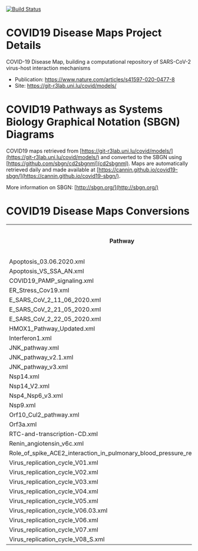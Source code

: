 [![Build Status](https://travis-ci.org/cannin/covid19-sbgn.svg?branch=master)](https://travis-ci.org/cannin/covid19-sbgn)

# COVID19 Disease Maps Project Details 

COVID-19 Disease Map, building a computational repository of SARS-CoV-2 virus-host interaction mechanisms

* Publication: https://www.nature.com/articles/s41597-020-0477-8
* Site: https://git-r3lab.uni.lu/covid/models/

# COVID19 Pathways as Systems Biology Graphical Notation (SBGN) Diagrams

COVID19 maps retrieved from [https://git-r3lab.uni.lu/covid/models/](https://git-r3lab.uni.lu/covid/models/) and converted to the SBGN using [https://github.com/sbgn/cd2sbgnml](cd2sbgnml). Maps are automatically retrieved daily and made available at [https://cannin.github.io/covid19-sbgn/](https://cannin.github.io/covid19-sbgn/). 

More information on SBGN: [http://sbgn.org/](http://sbgn.org/)

# COVID19 Disease Maps Conversions 

<table><tr><th>Pathway</th><th>SBGNML</th><th>SIF</th><th>Newt (SBGN Web Editor)</th><th>SVG (SIF)</th></tr><tr><td>Apoptosis_03.06.2020.xml</td><td><a href="https://cannin.github.io/covid19-sbgn/Apoptosis_03.06.2020.xml.sbgn" target="_blank" rel="noopener noreferrer">SBGNML</a></td><td><a href="https://cannin.github.io/covid19-sbgn/Apoptosis_03.06.2020.xml_simplified.sif" target="_blank" rel="noopener noreferrer">SIF</a></td><td><a href="https://cannin.github.io/covid19-sbgn/http://web.newteditor.org/?URL=https://cannin.github.io/covid19-sbgn/Apoptosis_03.06.2020.xml.sbgn" target="_blank" rel="noopener noreferrer">Newt</a></td><td><a href="https://cannin.github.io/covid19-sbgn/Apoptosis_03.06.2020.xml_projected.svg" target="_blank" rel="noopener noreferrer">SVG</a></td></tr><tr><td>Apoptosis_VS_SSA_AN.xml</td><td><a href="https://cannin.github.io/covid19-sbgn/Apoptosis_VS_SSA_AN.xml.sbgn" target="_blank" rel="noopener noreferrer">SBGNML</a></td><td><a href="https://cannin.github.io/covid19-sbgn/Apoptosis_VS_SSA_AN.xml_simplified.sif" target="_blank" rel="noopener noreferrer">SIF</a></td><td><a href="https://cannin.github.io/covid19-sbgn/http://web.newteditor.org/?URL=https://cannin.github.io/covid19-sbgn/Apoptosis_VS_SSA_AN.xml.sbgn" target="_blank" rel="noopener noreferrer">Newt</a></td><td><a href="https://cannin.github.io/covid19-sbgn/Apoptosis_VS_SSA_AN.xml_projected.svg" target="_blank" rel="noopener noreferrer">SVG</a></td></tr><tr><td>COVID19_PAMP_signaling.xml</td><td><a href="https://cannin.github.io/covid19-sbgn/COVID19_PAMP_signaling.xml.sbgn" target="_blank" rel="noopener noreferrer">SBGNML</a></td><td><a href="https://cannin.github.io/covid19-sbgn/COVID19_PAMP_signaling.xml_simplified.sif" target="_blank" rel="noopener noreferrer">SIF</a></td><td><a href="https://cannin.github.io/covid19-sbgn/http://web.newteditor.org/?URL=https://cannin.github.io/covid19-sbgn/COVID19_PAMP_signaling.xml.sbgn" target="_blank" rel="noopener noreferrer">Newt</a></td><td><a href="https://cannin.github.io/covid19-sbgn/COVID19_PAMP_signaling.xml_projected.svg" target="_blank" rel="noopener noreferrer">SVG</a></td></tr><tr><td>ER_Stress_Cov19.xml</td><td><a href="https://cannin.github.io/covid19-sbgn/ER_Stress_Cov19.xml.sbgn" target="_blank" rel="noopener noreferrer">SBGNML</a></td><td><a href="https://cannin.github.io/covid19-sbgn/ER_Stress_Cov19.xml_simplified.sif" target="_blank" rel="noopener noreferrer">SIF</a></td><td><a href="https://cannin.github.io/covid19-sbgn/http://web.newteditor.org/?URL=https://cannin.github.io/covid19-sbgn/ER_Stress_Cov19.xml.sbgn" target="_blank" rel="noopener noreferrer">Newt</a></td><td><a href="https://cannin.github.io/covid19-sbgn/ER_Stress_Cov19.xml_projected.svg" target="_blank" rel="noopener noreferrer">SVG</a></td></tr><tr><td>E_SARS_CoV_2_11_06_2020.xml</td><td><a href="https://cannin.github.io/covid19-sbgn/E_SARS_CoV_2_11_06_2020.xml.sbgn" target="_blank" rel="noopener noreferrer">SBGNML</a></td><td><a href="https://cannin.github.io/covid19-sbgn/E_SARS_CoV_2_11_06_2020.xml_simplified.sif" target="_blank" rel="noopener noreferrer">SIF</a></td><td><a href="https://cannin.github.io/covid19-sbgn/http://web.newteditor.org/?URL=https://cannin.github.io/covid19-sbgn/E_SARS_CoV_2_11_06_2020.xml.sbgn" target="_blank" rel="noopener noreferrer">Newt</a></td><td><a href="https://cannin.github.io/covid19-sbgn/E_SARS_CoV_2_11_06_2020.xml_projected.svg" target="_blank" rel="noopener noreferrer">SVG</a></td></tr><tr><td>E_SARS_CoV_2_21_05_2020.xml</td><td><a href="https://cannin.github.io/covid19-sbgn/E_SARS_CoV_2_21_05_2020.xml.sbgn" target="_blank" rel="noopener noreferrer">SBGNML</a></td><td><a href="https://cannin.github.io/covid19-sbgn/E_SARS_CoV_2_21_05_2020.xml_simplified.sif" target="_blank" rel="noopener noreferrer">SIF</a></td><td><a href="https://cannin.github.io/covid19-sbgn/http://web.newteditor.org/?URL=https://cannin.github.io/covid19-sbgn/E_SARS_CoV_2_21_05_2020.xml.sbgn" target="_blank" rel="noopener noreferrer">Newt</a></td><td><a href="https://cannin.github.io/covid19-sbgn/E_SARS_CoV_2_21_05_2020.xml_projected.svg" target="_blank" rel="noopener noreferrer">SVG</a></td></tr><tr><td>E_SARS_CoV_2_22_05_2020.xml</td><td><a href="https://cannin.github.io/covid19-sbgn/E_SARS_CoV_2_22_05_2020.xml.sbgn" target="_blank" rel="noopener noreferrer">SBGNML</a></td><td><a href="https://cannin.github.io/covid19-sbgn/E_SARS_CoV_2_22_05_2020.xml_simplified.sif" target="_blank" rel="noopener noreferrer">SIF</a></td><td><a href="https://cannin.github.io/covid19-sbgn/http://web.newteditor.org/?URL=https://cannin.github.io/covid19-sbgn/E_SARS_CoV_2_22_05_2020.xml.sbgn" target="_blank" rel="noopener noreferrer">Newt</a></td><td><a href="https://cannin.github.io/covid19-sbgn/E_SARS_CoV_2_22_05_2020.xml_projected.svg" target="_blank" rel="noopener noreferrer">SVG</a></td></tr><tr><td>HMOX1_Pathway_Updated.xml</td><td><a href="https://cannin.github.io/covid19-sbgn/HMOX1_Pathway_Updated.xml.sbgn" target="_blank" rel="noopener noreferrer">SBGNML</a></td><td><a href="https://cannin.github.io/covid19-sbgn/HMOX1_Pathway_Updated.xml_simplified.sif" target="_blank" rel="noopener noreferrer">SIF</a></td><td><a href="https://cannin.github.io/covid19-sbgn/http://web.newteditor.org/?URL=https://cannin.github.io/covid19-sbgn/HMOX1_Pathway_Updated.xml.sbgn" target="_blank" rel="noopener noreferrer">Newt</a></td><td><a href="https://cannin.github.io/covid19-sbgn/HMOX1_Pathway_Updated.xml_projected.svg" target="_blank" rel="noopener noreferrer">SVG</a></td></tr><tr><td>Interferon1.xml</td><td><a href="https://cannin.github.io/covid19-sbgn/Interferon1.xml.sbgn" target="_blank" rel="noopener noreferrer">SBGNML</a></td><td><a href="https://cannin.github.io/covid19-sbgn/Interferon1.xml_simplified.sif" target="_blank" rel="noopener noreferrer">SIF</a></td><td><a href="https://cannin.github.io/covid19-sbgn/http://web.newteditor.org/?URL=https://cannin.github.io/covid19-sbgn/Interferon1.xml.sbgn" target="_blank" rel="noopener noreferrer">Newt</a></td><td><a href="https://cannin.github.io/covid19-sbgn/Interferon1.xml_projected.svg" target="_blank" rel="noopener noreferrer">SVG</a></td></tr><tr><td>JNK_pathway.xml</td><td><a href="https://cannin.github.io/covid19-sbgn/JNK_pathway.xml.sbgn" target="_blank" rel="noopener noreferrer">SBGNML</a></td><td><a href="https://cannin.github.io/covid19-sbgn/JNK_pathway.xml_simplified.sif" target="_blank" rel="noopener noreferrer">SIF</a></td><td><a href="https://cannin.github.io/covid19-sbgn/http://web.newteditor.org/?URL=https://cannin.github.io/covid19-sbgn/JNK_pathway.xml.sbgn" target="_blank" rel="noopener noreferrer">Newt</a></td><td><a href="https://cannin.github.io/covid19-sbgn/JNK_pathway.xml_projected.svg" target="_blank" rel="noopener noreferrer">SVG</a></td></tr><tr><td>JNK_pathway_v2.1.xml</td><td><a href="https://cannin.github.io/covid19-sbgn/JNK_pathway_v2.1.xml.sbgn" target="_blank" rel="noopener noreferrer">SBGNML</a></td><td><a href="https://cannin.github.io/covid19-sbgn/JNK_pathway_v2.1.xml_simplified.sif" target="_blank" rel="noopener noreferrer">SIF</a></td><td><a href="https://cannin.github.io/covid19-sbgn/http://web.newteditor.org/?URL=https://cannin.github.io/covid19-sbgn/JNK_pathway_v2.1.xml.sbgn" target="_blank" rel="noopener noreferrer">Newt</a></td><td><a href="https://cannin.github.io/covid19-sbgn/JNK_pathway_v2.1.xml_projected.svg" target="_blank" rel="noopener noreferrer">SVG</a></td></tr><tr><td>JNK_pathway_v3.xml</td><td><a href="https://cannin.github.io/covid19-sbgn/JNK_pathway_v3.xml.sbgn" target="_blank" rel="noopener noreferrer">SBGNML</a></td><td><a href="https://cannin.github.io/covid19-sbgn/JNK_pathway_v3.xml_simplified.sif" target="_blank" rel="noopener noreferrer">SIF</a></td><td><a href="https://cannin.github.io/covid19-sbgn/http://web.newteditor.org/?URL=https://cannin.github.io/covid19-sbgn/JNK_pathway_v3.xml.sbgn" target="_blank" rel="noopener noreferrer">Newt</a></td><td><a href="https://cannin.github.io/covid19-sbgn/JNK_pathway_v3.xml_projected.svg" target="_blank" rel="noopener noreferrer">SVG</a></td></tr><tr><td>Nsp14.xml</td><td><a href="https://cannin.github.io/covid19-sbgn/Nsp14.xml.sbgn" target="_blank" rel="noopener noreferrer">SBGNML</a></td><td><a href="https://cannin.github.io/covid19-sbgn/Nsp14.xml_simplified.sif" target="_blank" rel="noopener noreferrer">SIF</a></td><td><a href="https://cannin.github.io/covid19-sbgn/http://web.newteditor.org/?URL=https://cannin.github.io/covid19-sbgn/Nsp14.xml.sbgn" target="_blank" rel="noopener noreferrer">Newt</a></td><td><a href="https://cannin.github.io/covid19-sbgn/Nsp14.xml_projected.svg" target="_blank" rel="noopener noreferrer">SVG</a></td></tr><tr><td>Nsp14_V2.xml</td><td><a href="https://cannin.github.io/covid19-sbgn/Nsp14_V2.xml.sbgn" target="_blank" rel="noopener noreferrer">SBGNML</a></td><td><a href="https://cannin.github.io/covid19-sbgn/Nsp14_V2.xml_simplified.sif" target="_blank" rel="noopener noreferrer">SIF</a></td><td><a href="https://cannin.github.io/covid19-sbgn/http://web.newteditor.org/?URL=https://cannin.github.io/covid19-sbgn/Nsp14_V2.xml.sbgn" target="_blank" rel="noopener noreferrer">Newt</a></td><td><a href="https://cannin.github.io/covid19-sbgn/Nsp14_V2.xml_projected.svg" target="_blank" rel="noopener noreferrer">SVG</a></td></tr><tr><td>Nsp4_Nsp6_v3.xml</td><td><a href="https://cannin.github.io/covid19-sbgn/Nsp4_Nsp6_v3.xml.sbgn" target="_blank" rel="noopener noreferrer">SBGNML</a></td><td><a href="https://cannin.github.io/covid19-sbgn/Nsp4_Nsp6_v3.xml_simplified.sif" target="_blank" rel="noopener noreferrer">SIF</a></td><td><a href="https://cannin.github.io/covid19-sbgn/http://web.newteditor.org/?URL=https://cannin.github.io/covid19-sbgn/Nsp4_Nsp6_v3.xml.sbgn" target="_blank" rel="noopener noreferrer">Newt</a></td><td><a href="https://cannin.github.io/covid19-sbgn/Nsp4_Nsp6_v3.xml_projected.svg" target="_blank" rel="noopener noreferrer">SVG</a></td></tr><tr><td>Nsp9.xml</td><td><a href="https://cannin.github.io/covid19-sbgn/Nsp9.xml.sbgn" target="_blank" rel="noopener noreferrer">SBGNML</a></td><td><a href="https://cannin.github.io/covid19-sbgn/Nsp9.xml_simplified.sif" target="_blank" rel="noopener noreferrer">SIF</a></td><td><a href="https://cannin.github.io/covid19-sbgn/http://web.newteditor.org/?URL=https://cannin.github.io/covid19-sbgn/Nsp9.xml.sbgn" target="_blank" rel="noopener noreferrer">Newt</a></td><td><a href="https://cannin.github.io/covid19-sbgn/Nsp9.xml_projected.svg" target="_blank" rel="noopener noreferrer">SVG</a></td></tr><tr><td>Orf10_Cul2_pathway.xml</td><td><a href="https://cannin.github.io/covid19-sbgn/Orf10_Cul2_pathway.xml.sbgn" target="_blank" rel="noopener noreferrer">SBGNML</a></td><td><a href="https://cannin.github.io/covid19-sbgn/Orf10_Cul2_pathway.xml_simplified.sif" target="_blank" rel="noopener noreferrer">SIF</a></td><td><a href="https://cannin.github.io/covid19-sbgn/http://web.newteditor.org/?URL=https://cannin.github.io/covid19-sbgn/Orf10_Cul2_pathway.xml.sbgn" target="_blank" rel="noopener noreferrer">Newt</a></td><td><a href="https://cannin.github.io/covid19-sbgn/Orf10_Cul2_pathway.xml_projected.svg" target="_blank" rel="noopener noreferrer">SVG</a></td></tr><tr><td>Orf3a.xml</td><td><a href="https://cannin.github.io/covid19-sbgn/Orf3a.xml.sbgn" target="_blank" rel="noopener noreferrer">SBGNML</a></td><td><a href="https://cannin.github.io/covid19-sbgn/Orf3a.xml_simplified.sif" target="_blank" rel="noopener noreferrer">SIF</a></td><td><a href="https://cannin.github.io/covid19-sbgn/http://web.newteditor.org/?URL=https://cannin.github.io/covid19-sbgn/Orf3a.xml.sbgn" target="_blank" rel="noopener noreferrer">Newt</a></td><td><a href="https://cannin.github.io/covid19-sbgn/Orf3a.xml_projected.svg" target="_blank" rel="noopener noreferrer">SVG</a></td></tr><tr><td>RTC-and-transcription-CD.xml</td><td><a href="https://cannin.github.io/covid19-sbgn/RTC-and-transcription-CD.xml.sbgn" target="_blank" rel="noopener noreferrer">SBGNML</a></td><td><a href="https://cannin.github.io/covid19-sbgn/RTC-and-transcription-CD.xml_simplified.sif" target="_blank" rel="noopener noreferrer">SIF</a></td><td><a href="https://cannin.github.io/covid19-sbgn/http://web.newteditor.org/?URL=https://cannin.github.io/covid19-sbgn/RTC-and-transcription-CD.xml.sbgn" target="_blank" rel="noopener noreferrer">Newt</a></td><td><a href="https://cannin.github.io/covid19-sbgn/RTC-and-transcription-CD.xml_projected.svg" target="_blank" rel="noopener noreferrer">SVG</a></td></tr><tr><td>Renin_angiotensin_v6c.xml</td><td><a href="https://cannin.github.io/covid19-sbgn/Renin_angiotensin_v6c.xml.sbgn" target="_blank" rel="noopener noreferrer">SBGNML</a></td><td><a href="https://cannin.github.io/covid19-sbgn/Renin_angiotensin_v6c.xml_simplified.sif" target="_blank" rel="noopener noreferrer">SIF</a></td><td><a href="https://cannin.github.io/covid19-sbgn/http://web.newteditor.org/?URL=https://cannin.github.io/covid19-sbgn/Renin_angiotensin_v6c.xml.sbgn" target="_blank" rel="noopener noreferrer">Newt</a></td><td><a href="https://cannin.github.io/covid19-sbgn/Renin_angiotensin_v6c.xml_projected.svg" target="_blank" rel="noopener noreferrer">SVG</a></td></tr><tr><td>Role_of_spike_ACE2_interaction_in_pulmonary_blood_pressure_regulation_v3.xml</td><td><a href="https://cannin.github.io/covid19-sbgn/Role_of_spike_ACE2_interaction_in_pulmonary_blood_pressure_regulation_v3.xml.sbgn" target="_blank" rel="noopener noreferrer">SBGNML</a></td><td><a href="https://cannin.github.io/covid19-sbgn/Role_of_spike_ACE2_interaction_in_pulmonary_blood_pressure_regulation_v3.xml_simplified.sif" target="_blank" rel="noopener noreferrer">SIF</a></td><td><a href="https://cannin.github.io/covid19-sbgn/http://web.newteditor.org/?URL=https://cannin.github.io/covid19-sbgn/Role_of_spike_ACE2_interaction_in_pulmonary_blood_pressure_regulation_v3.xml.sbgn" target="_blank" rel="noopener noreferrer">Newt</a></td><td><a href="https://cannin.github.io/covid19-sbgn/Role_of_spike_ACE2_interaction_in_pulmonary_blood_pressure_regulation_v3.xml_projected.svg" target="_blank" rel="noopener noreferrer">SVG</a></td></tr><tr><td>Virus_replication_cycle_V01.xml</td><td><a href="https://cannin.github.io/covid19-sbgn/Virus_replication_cycle_V01.xml.sbgn" target="_blank" rel="noopener noreferrer">SBGNML</a></td><td><a href="https://cannin.github.io/covid19-sbgn/Virus_replication_cycle_V01.xml_simplified.sif" target="_blank" rel="noopener noreferrer">SIF</a></td><td><a href="https://cannin.github.io/covid19-sbgn/http://web.newteditor.org/?URL=https://cannin.github.io/covid19-sbgn/Virus_replication_cycle_V01.xml.sbgn" target="_blank" rel="noopener noreferrer">Newt</a></td><td><a href="https://cannin.github.io/covid19-sbgn/Virus_replication_cycle_V01.xml_projected.svg" target="_blank" rel="noopener noreferrer">SVG</a></td></tr><tr><td>Virus_replication_cycle_V02.xml</td><td><a href="https://cannin.github.io/covid19-sbgn/Virus_replication_cycle_V02.xml.sbgn" target="_blank" rel="noopener noreferrer">SBGNML</a></td><td><a href="https://cannin.github.io/covid19-sbgn/Virus_replication_cycle_V02.xml_simplified.sif" target="_blank" rel="noopener noreferrer">SIF</a></td><td><a href="https://cannin.github.io/covid19-sbgn/http://web.newteditor.org/?URL=https://cannin.github.io/covid19-sbgn/Virus_replication_cycle_V02.xml.sbgn" target="_blank" rel="noopener noreferrer">Newt</a></td><td><a href="https://cannin.github.io/covid19-sbgn/Virus_replication_cycle_V02.xml_projected.svg" target="_blank" rel="noopener noreferrer">SVG</a></td></tr><tr><td>Virus_replication_cycle_V03.xml</td><td><a href="https://cannin.github.io/covid19-sbgn/Virus_replication_cycle_V03.xml.sbgn" target="_blank" rel="noopener noreferrer">SBGNML</a></td><td><a href="https://cannin.github.io/covid19-sbgn/Virus_replication_cycle_V03.xml_simplified.sif" target="_blank" rel="noopener noreferrer">SIF</a></td><td><a href="https://cannin.github.io/covid19-sbgn/http://web.newteditor.org/?URL=https://cannin.github.io/covid19-sbgn/Virus_replication_cycle_V03.xml.sbgn" target="_blank" rel="noopener noreferrer">Newt</a></td><td><a href="https://cannin.github.io/covid19-sbgn/Virus_replication_cycle_V03.xml_projected.svg" target="_blank" rel="noopener noreferrer">SVG</a></td></tr><tr><td>Virus_replication_cycle_V04.xml</td><td><a href="https://cannin.github.io/covid19-sbgn/Virus_replication_cycle_V04.xml.sbgn" target="_blank" rel="noopener noreferrer">SBGNML</a></td><td><a href="https://cannin.github.io/covid19-sbgn/Virus_replication_cycle_V04.xml_simplified.sif" target="_blank" rel="noopener noreferrer">SIF</a></td><td><a href="https://cannin.github.io/covid19-sbgn/http://web.newteditor.org/?URL=https://cannin.github.io/covid19-sbgn/Virus_replication_cycle_V04.xml.sbgn" target="_blank" rel="noopener noreferrer">Newt</a></td><td><a href="https://cannin.github.io/covid19-sbgn/Virus_replication_cycle_V04.xml_projected.svg" target="_blank" rel="noopener noreferrer">SVG</a></td></tr><tr><td>Virus_replication_cycle_V05.xml</td><td><a href="https://cannin.github.io/covid19-sbgn/Virus_replication_cycle_V05.xml.sbgn" target="_blank" rel="noopener noreferrer">SBGNML</a></td><td><a href="https://cannin.github.io/covid19-sbgn/Virus_replication_cycle_V05.xml_simplified.sif" target="_blank" rel="noopener noreferrer">SIF</a></td><td><a href="https://cannin.github.io/covid19-sbgn/http://web.newteditor.org/?URL=https://cannin.github.io/covid19-sbgn/Virus_replication_cycle_V05.xml.sbgn" target="_blank" rel="noopener noreferrer">Newt</a></td><td><a href="https://cannin.github.io/covid19-sbgn/Virus_replication_cycle_V05.xml_projected.svg" target="_blank" rel="noopener noreferrer">SVG</a></td></tr><tr><td>Virus_replication_cycle_V06.03.xml</td><td><a href="https://cannin.github.io/covid19-sbgn/Virus_replication_cycle_V06.03.xml.sbgn" target="_blank" rel="noopener noreferrer">SBGNML</a></td><td><a href="https://cannin.github.io/covid19-sbgn/Virus_replication_cycle_V06.03.xml_simplified.sif" target="_blank" rel="noopener noreferrer">SIF</a></td><td><a href="https://cannin.github.io/covid19-sbgn/http://web.newteditor.org/?URL=https://cannin.github.io/covid19-sbgn/Virus_replication_cycle_V06.03.xml.sbgn" target="_blank" rel="noopener noreferrer">Newt</a></td><td><a href="https://cannin.github.io/covid19-sbgn/Virus_replication_cycle_V06.03.xml_projected.svg" target="_blank" rel="noopener noreferrer">SVG</a></td></tr><tr><td>Virus_replication_cycle_V06.xml</td><td><a href="https://cannin.github.io/covid19-sbgn/Virus_replication_cycle_V06.xml.sbgn" target="_blank" rel="noopener noreferrer">SBGNML</a></td><td><a href="https://cannin.github.io/covid19-sbgn/Virus_replication_cycle_V06.xml_simplified.sif" target="_blank" rel="noopener noreferrer">SIF</a></td><td><a href="https://cannin.github.io/covid19-sbgn/http://web.newteditor.org/?URL=https://cannin.github.io/covid19-sbgn/Virus_replication_cycle_V06.xml.sbgn" target="_blank" rel="noopener noreferrer">Newt</a></td><td><a href="https://cannin.github.io/covid19-sbgn/Virus_replication_cycle_V06.xml_projected.svg" target="_blank" rel="noopener noreferrer">SVG</a></td></tr><tr><td>Virus_replication_cycle_V07.xml</td><td><a href="https://cannin.github.io/covid19-sbgn/Virus_replication_cycle_V07.xml.sbgn" target="_blank" rel="noopener noreferrer">SBGNML</a></td><td><a href="https://cannin.github.io/covid19-sbgn/Virus_replication_cycle_V07.xml_simplified.sif" target="_blank" rel="noopener noreferrer">SIF</a></td><td><a href="https://cannin.github.io/covid19-sbgn/http://web.newteditor.org/?URL=https://cannin.github.io/covid19-sbgn/Virus_replication_cycle_V07.xml.sbgn" target="_blank" rel="noopener noreferrer">Newt</a></td><td><a href="https://cannin.github.io/covid19-sbgn/Virus_replication_cycle_V07.xml_projected.svg" target="_blank" rel="noopener noreferrer">SVG</a></td></tr><tr><td>Virus_replication_cycle_V08_S.xml</td><td><a href="https://cannin.github.io/covid19-sbgn/Virus_replication_cycle_V08_S.xml.sbgn" target="_blank" rel="noopener noreferrer">SBGNML</a></td><td><a href="https://cannin.github.io/covid19-sbgn/Virus_replication_cycle_V08_S.xml_simplified.sif" target="_blank" rel="noopener noreferrer">SIF</a></td><td><a href="https://cannin.github.io/covid19-sbgn/http://web.newteditor.org/?URL=https://cannin.github.io/covid19-sbgn/Virus_replication_cycle_V08_S.xml.sbgn" target="_blank" rel="noopener noreferrer">Newt</a></td><td><a href="https://cannin.github.io/covid19-sbgn/Virus_replication_cycle_V08_S.xml_projected.svg" target="_blank" rel="noopener noreferrer">SVG</a></td></tr></table>
